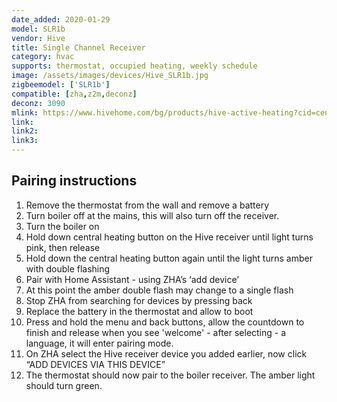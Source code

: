 ```yaml
---
date_added: 2020-01-29
model: SLR1b
vendor: Hive
title: Single Channel Receiver
category: hvac
supports: thermostat, occupied heating, weekly schedule
image: /assets/images/devices/Hive_SLR1b.jpg
zigbeemodel: ['SLR1b']
compatible: [zha,z2m,deconz]
deconz: 3090
mlink: https://www.hivehome.com/bg/products/hive-active-heating?cid=cen.bg..heat_HAH
link: 
link2: 
link3: 
---
```


## Pairing instructions

1. Remove the thermostat from the wall and remove a battery
2. Turn boiler off at the mains, this will also turn off the receiver.
3. Turn the boiler on
4. Hold down central heating button on the Hive receiver until light turns pink, then release
5. Hold down the central heating button again until the light turns amber with double flashing
6. Pair with Home Assistant - using ZHA’s ‘add device’
7. At this point the amber double flash may change to a single flash
8. Stop ZHA from searching for devices by pressing back
9. Replace the battery in the thermostat and allow to boot
10. Press and hold the menu and back buttons, allow the countdown to finish and release when you see 'welcome' - after selecting - a language, it will enter pairing mode.
11. On ZHA select the Hive receiver device you added earlier, now click “ADD DEVICES VIA THIS DEVICE”
12. The thermostat should now pair to the boiler receiver. The amber light should turn green.
